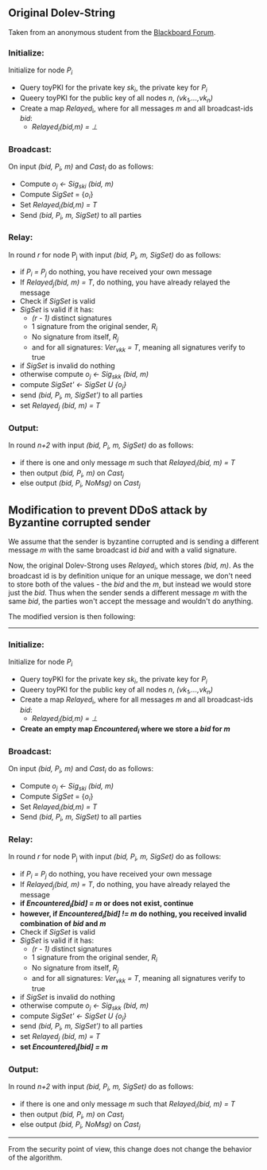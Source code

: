 ## Original Dolev-String
Taken from an anonymous student from the [Blackboard Forum](https://blackboard.au.dk/webapps/discussionboard/do/message?action=list_messages&course_id=_138620_1&nav=discussion_board_entry&conf_id=_273509_1&forum_id=_189724_1&message_id=_291047_1).


### Initialize:
Initialize for node _P<sub>i</sub>_
- Query toyPKI for the private key _sk<sub>i</sub>_, the private key for _P<sub>i</sub>_
- Queery toyPKI for the public key of all nodes _n_, _(vk<sub>1</sub>,...,vk<sub>n</sub>)_
- Create a map _Relayed_<sub>i</sub>, where for all messages _m_ and all broadcast-ids _bid_:
	- _Relayed<sub>i</sub>(bid,m) = ⊥_

### Broadcast:
On input _(bid, P<sub>i</sub>, m)_ and _Cast<sub>i</sub>_ do as follows:
- Compute _o<sub>j</sub> <- Sig<sub>ski</sub> (bid, m)_
- Compute _SigSet_ = {_o<sub>i</sub>_}
- Set _Relayed<sub>i</sub>(bid,m) = T_
- Send _(bid, P<sub>i</sub>, m, SigSet)_ to all parties

### Relay:
In round _r_ for node P<sub>j</sub> with input _(bid, P<sub>i</sub>, m, SigSet)_ do as follows:
- if _P<sub>i</sub> = P<sub>j</sub>_ do nothing, you have received your own message
- If _Relayed<sub>j</sub>(bid, m) = T_, do nothing, you have already relayed the message
- Check if _SigSet_ is valid
- _SigSet_ is valid if it has:
	- _(r - 1)_ distinct signatures
	- 1 signature from the original sender, _R<sub>i</sub>_
	- No signature from itself, _R<sub>j</sub>_
	- and for all signatures: _Ver<sub>vkk</sub> = T_, meaning all signatures verify to true
- if _SigSet_ is invalid do nothing
- otherwise compute _o<sub>j</sub> <- Sig<sub>skk</sub> (bid, m)_
- compute _SigSet' <- SigSet U {o<sub>j</sub>}_
- send _(bid, P<sub>i</sub>, m, SigSet')_ to all parties
- set _Relayed<sub>j</sub> (bid, m) = T_

### Output:
In round _n+2_ with input _(bid, P<sub>i</sub>, m, SigSet)_ do as follows:
- if there is one and only message _m_ such that _Relayed<sub>i</sub>(bid, m) = T_
- then output _(bid, P<sub>i</sub>, m)_ on _Cast<sub>j</sub>_
- else output _(bid, P<sub>i</sub>, NoMsg)_ on _Cast<sub>j</sub>_

## Modification to prevent DDoS attack by Byzantine corrupted sender
We assume that the sender is byzantine corrupted and is sending a different message _m_ with the same broadcast id _bid_ and with a valid signature.

Now, the original Dolev-Strong uses _Relayed<sub>i</sub>_, which stores _(bid, m)_. As the broadcast id is by definition unique for an unique message, we don't need to store both of the values - the _bid_ and the _m_, but instead we would store just the _bid_. Thus when the sender sends a different message _m_ with the same _bid_, the parties won't accept the message and wouldn't do anything.

The modified version is then following:
___
### Initialize:
Initialize for node _P<sub>i</sub>_
- Query toyPKI for the private key _sk<sub>i</sub>_, the private key for _P<sub>i</sub>_
- Queery toyPKI for the public key of all nodes _n_, _(vk<sub>1</sub>,...,vk<sub>n</sub>)_
- Create a map _Relayed_<sub>i</sub>, where for all messages _m_ and all broadcast-ids _bid_:
	- _Relayed<sub>i</sub>(bid,m) = ⊥_
- **Create an empty map _Encountered<sub>i</sub>_ where we store a _bid_ for _m_**

### Broadcast:
On input _(bid, P<sub>i</sub>, m)_ and _Cast<sub>i</sub>_ do as follows:
- Compute _o<sub>j</sub> <- Sig<sub>ski</sub> (bid, m)_
- Compute _SigSet_ = {_o<sub>i</sub>_}
- Set _Relayed<sub>i</sub>(bid,m) = T_
- Send _(bid, P<sub>i</sub>, m, SigSet)_ to all parties

### Relay:
In round _r_ for node P<sub>j</sub> with input _(bid, P<sub>i</sub>, m, SigSet)_ do as follows:
- if _P<sub>i</sub> = P<sub>j</sub>_ do nothing, you have received your own message
- If _Relayed<sub>j</sub>(bid, m) = T_, do nothing, you have already relayed the message
- **if _Encountered<sub>i</sub>[bid] = m_ or does not exist, continue**
- **however, if _Encountered<sub>i</sub>[bid] != m_ do nothing, you received invalid combination of _bid_ and _m_**
- Check if _SigSet_ is valid
- _SigSet_ is valid if it has:
	- _(r - 1)_ distinct signatures
	- 1 signature from the original sender, _R<sub>i</sub>_
	- No signature from itself, _R<sub>j</sub>_
	- and for all signatures: _Ver<sub>vkk</sub> = T_, meaning all signatures verify to true
- if _SigSet_ is invalid do nothing
- otherwise compute _o<sub>j</sub> <- Sig<sub>skk</sub> (bid, m)_
- compute _SigSet' <- SigSet U {o<sub>j</sub>}_
- send _(bid, P<sub>i</sub>, m, SigSet')_ to all parties
- set _Relayed<sub>j</sub> (bid, m) = T_
- **set _Encountered<sub>i</sub>[bid] = m_**

### Output:
In round _n+2_ with input _(bid, P<sub>i</sub>, m, SigSet)_ do as follows:
- if there is one and only message _m_ such that _Relayed<sub>i</sub>(bid, m) = T_
- then output _(bid, P<sub>i</sub>, m)_ on _Cast<sub>j</sub>_
- else output _(bid, P<sub>i</sub>, NoMsg)_ on _Cast<sub>j</sub>_

___
From the security point of view, this change does not change the behavior of the algorithm.
